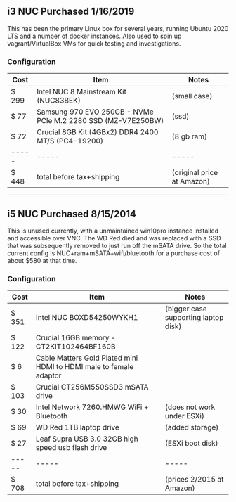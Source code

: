 
## i3 NUC Purchased 1/16/2019
This has been the primary Linux box for several years, running Ubuntu 2020 LTS and a number of docker instances.  Also used to spin up vagrant/VirtualBox VMs for quick testing and investigations.

### Configuration

| Cost | Item | Notes
| -----  |  ----- | -----
| $ 299 | Intel NUC 8 Mainstream Kit (NUC83BEK) | (small case)
| $ 77 | Samsung 970 EVO 250GB - NVMe PCle M.2 2280 SSD (MZ-V7E250BW) | (ssd)
| $ 72 | Crucial 8GB Kit (4GBx2) DDR4 2400 MT/S (PC4-19200) | (8 gb ram)
| -----  |  ----- | -----
| $ 448  |  total before tax+shipping | (original price at Amazon)



----
## i5 NUC Purchased 8/15/2014
This is unused currently, with a unmaintained win10pro instance installed and accessible over VNC.  The WD Red died and was replaced with a SSD that was subsequently removed to just run off the mSATA drive.  So the total current config is NUC+ram+mSATA+wifi/bluetooth for a purchase cost of about $580 at that time.

### Configuration

| Cost  |   Item | Notes
| -----  |  ----- | -----
| $ 351 |   Intel NUC BOXD54250WYKH1 | (bigger case supporting laptop disk)
| $ 122 |   Crucial 16GB memory - CT2KIT102464BF160B |
| $ 6 | Cable Matters Gold Plated mini HDMI to HDMI male to female adaptor |
| $ 103  |  Crucial CT256M550SSD3 mSATA drive |
| $ 30   |  Intel Network 7260.HMWG WiFi + Bluetooth | (does not work under ESXi)
| $ 69  |   WD Red 1TB laptop drive | (added storage)
| $ 27   |  Leaf Supra USB 3.0 32GB high speed usb flash drive | (ESXi boot disk)
| -----  |  ----- | -----
| $ 708  |  total before tax+shipping | (prices 2/2015 at Amazon)

